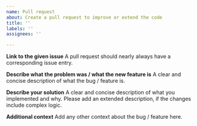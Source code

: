 ```yaml
---
name: Pull request
about: Create a pull request to improve or extend the code
title: ''
labels: ''
assignees: ''

---
```


**Link to the given issue**
A pull request should nearly always have a corresponding issue entry.

**Describe what the problem was / what the new feature is**
A clear and concise description of what the bug / feature is.

**Describe your solution**
A clear and concise description of what you implemented and why. Please add an extended description, if the changes include complex logic.

**Additional context**
Add any other context about the bug / feature here.
